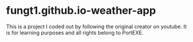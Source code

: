 # fungt1.github.io-weather-app
This is a project I coded out by following the original creator on youtube. It is for learning purposes and all rights belong to PortEXE.
